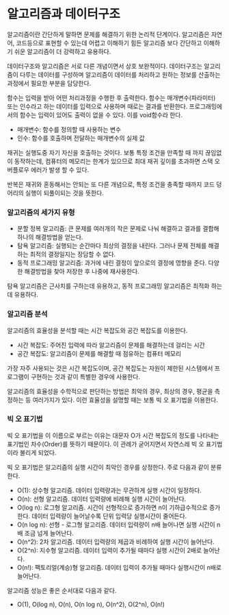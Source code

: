 # 알고리즘과 데이터구조
알고리즘이란 간단하게 말하면 문제를 해결하기 위한 논리적 단계이다. 알고리즘은 자연어, 코드등으로 표현할 수 있는데 어렵고 이해하기 힘든 알고리즘 보다 간단하고 이해하기 쉬운 알고리즘이 더 강력하고 유용하다.

데이터구조와 알고리즘은 서로 다른 개념이면서 상호 보완적이다. 데이터구조는 알고리즘이 다루는 데이터를 구성하며 알고리즘이 데이터를 처리하고 원하는 정보를 산출하는 과정에서 필요한 부분을 담당한다.

함수는 입력을 받아 어떤 처리과정을 수행한 후 출력한다. 함수는 매개변수(파라미터) 또는 인수라고 하는 데이터를 입력으로 사용하며 때로는 결과를 반환한다. 프로그래밍에서의 함수는 입력이 있어도 출력이 없을 수 있다. 이를 void함수라 한다.

* 매개변수: 함수를 정의할 때 사용하는 변수
* 인수: 함수를 호출하며 전달하는 매개변수의 실제 값

재귀는 실행도중 자기 자신을 호출하는 것이다. 보통 특정 조건을 만족할 때 까지 끊임없이 동작하는데, 컴퓨터의 메모리는 한계가 있으므로 최대 재귀 깊이를 초과하면 스택 오버플로우 에러가 발생 할 수 있다.

반복은 재귀와 혼동해서는 안되는 또 다른 개념으로, 특정 조건을 충족할 때까지 코드 덩어리의 실행이 되풀이되는 것을 뜻한다.

### 알고리즘의 세가지 유형

* 분할 정복 알고리즘: 큰 문제를 여러개의 작은 문제로 나눠 해결하고 결과를 결합해 하나의 해결방법을 얻는다.
* 탐욕 알고리즘: 실행되는 순간마다 최상의 결정을 내린다. 그러나 문제 전체를 해결하는 최적의 결정일지는 장담할 수 없다.
* 동적 프로그래밍 알고리즘: 과거에 내린 결정이 앞으로의 결정에 영향을 준다. 다양한 해결방법을 찾아 저장한 후 나중에 재사용한다.

탐욕 알고리즘은 근사치를 구하는데 유용하고, 동적 프로그래밍 알고리즘은 최적화 하는데 유용하다.

### 알고리즘 분석
알고리즘의 효율성을 분석할 때는 시간 복잡도와 공간 복잡도를 이용한다.
* 시간 복잡도: 주어진 입력에 따라 알고리즘이 문제를 해결하는데 걸리는 시간
* 공간 복잡도: 알고리즘이 문제를 해결할 때 점유하는 컴퓨터 메모리

가장 자주 사용되는 것은 시간 복잡도이며, 공간 복잡도는 자원이 제한된 시스템에서 프로그램이 구현하는 것과 같이 특별한 경우에 사용한다.

알고리즘의 효율성을 수학적으로 판단하는 방법은 최악의 경우, 최상의 경우, 평균을 측정하는 등 여러가지가 있다. 이런 효율성을 설명할 때는 보통 빅 오 표기법을 이용한다.

### 빅 오 표기법
빅 오 표기법을 이 이름으로 부르는 이유는 대문자 O가 시간 복잡도의 정도를 나타내는 표기법인 차수(Order)를 뜻하기 때문이다. 이 관례가 굳어지면서 자연스레 빅 오 표기법이라 불리게 되었다.

빅 오 표기법은 알고리즘의 실행 시간이 최악인 경우를 상정한다. 주로 다음과 같이 분류한다.
* O(1): 상수형 알고리즘. 데이터 입력량과는 무관하게 실행 시간이 일정하다.
* O(n): 선형 알고리즘. 데이터 입력량에 비례해 실행 시간이 늘어난다. 
* O(log n): 로그형 알고리즘. 시간이 선형적으로 증가하면 n이 기하급수적으로 증가한다. 데이터 입력량이 늘어날수록 단위 입력당 실행시간이 줄어든다.
* O(n log n): 선형 - 로그형 알고리즘. 데이터 입력량이 n배 늘어나면 실행 시간이 n배 조금 넘게 늘어난다.
* O(n^2): 2차 알고리즘. 데이터 입력량의 제곱과 비례하여 실행 시간이 늘어난다. 
* O(2^n):  지수형 알고리즘. 데이터 입력이 추가될 때마다 실행 시간이 2배로 늘어난다.
* O(n!): 팩토리얼(계승)형 알고리즘. 데이터 입력이 추가될 때마다 실행시간이 n배로 늘어난다.

알고리즘 성능은 좋은 순서대로 다음과 같다.
* O(1), O(log n), O(n), O(n log n), O(n^2), O(2^n), O(n!)
